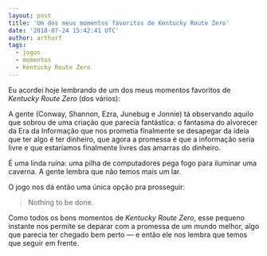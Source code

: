 ```yaml
---
layout: post
title: 'Um dos meus momentos favoritos de Kentucky Route Zero'
date: '2018-07-24 15:42:41 UTC'
author: arthurf
tags:
  - jogos
  - momentos
  - Kentucky Route Zero
---
```


Eu acordei hoje lembrando de um dos meus momentos favoritos de _Kentucky Route Zero_ (dos vários):


A gente (Conway, Shannon, Ezra, Junebug e Jonnie) tá observando aquilo que sobrou de uma criação que parecia fantástica: o fantasma do alvorecer da Era da Informação que nos prometia finalmente se desapegar da ideia que ter algo é ter dinheiro, que agora a promessa é que a informação seria livre e que estaríamos finalmente livres das amarras do dinheiro.


É uma linda ruína: uma pilha de computadores pega fogo para iluminar uma caverna. A gente lembra que não temos mais um lar.


O jogo nos dá então uma única opção pra prosseguir:


> Nothing to be done.


Como todos os bons momentos de _Kentucky Route Zero_, esse pequeno instante nos permite se deparar com a promessa de um mundo melhor, algo que parecia ter chegado bem perto — e então ele nos lembra que temos que seguir em frente.

